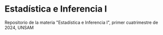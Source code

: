 # Estadística e Inferencia I
Repositorio de la materia "Estadística e Inferencia I", primer cuatrimestre de 2024, UNSAM
